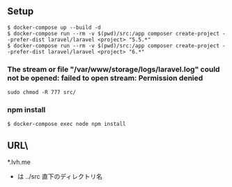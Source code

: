 ## Setup

```shell
$ docker-compose up --build -d
$ docker-compose run --rm -v $(pwd)/src:/app composer create-project --prefer-dist laravel/laravel <project> "5.5.*"
$ docker-compose run --rm -v $(pwd)/src:/app composer create-project --prefer-dist laravel/laravel <project> "6.*"
```

### The stream or file "/var/www/storage/logs/laravel.log" could not be opened: failed to open stream: Permission denied

```shell
sudo chmod -R 777 src/
```

### npm install

```shell
$ docker-compose exec node npm install
```

## URL\

*.lvh.me

* は ../src 直下のディレクトリ名

